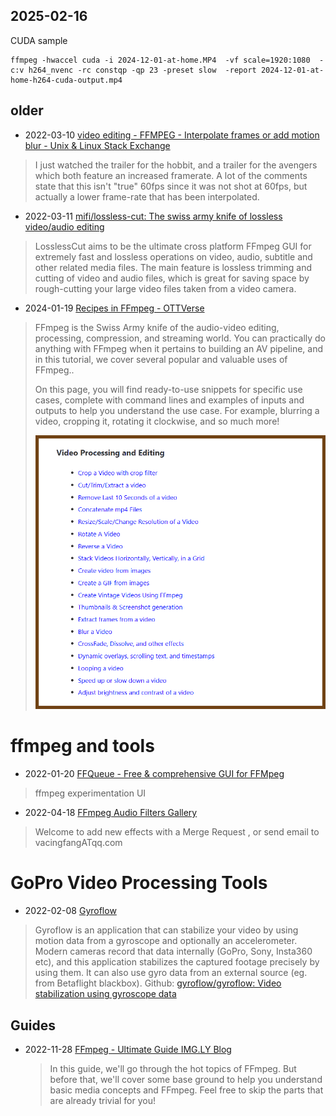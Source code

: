 ## 2025-02-16
CUDA sample

```
ffmpeg -hwaccel cuda -i 2024-12-01-at-home.MP4  -vf scale=1920:1080  -c:v h264_nvenc -rc constqp -qp 23 -preset slow  -report 2024-12-01-at-home-h264-cuda-output.mp4
```

## older
- 2022-03-10 [video editing - FFMPEG - Interpolate frames or add motion blur - Unix & Linux Stack Exchange](https://unix.stackexchange.com/questions/178503/ffmpeg-interpolate-frames-or-add-motion-blur)
> I just watched the trailer for the hobbit, and a trailer for the avengers which both feature an increased framerate. A lot of the comments state that this isn't "true" 60fps since it was not shot at 60fps, but actually a lower frame-rate that has been interpolated.
- 2022-03-11 [mifi/lossless-cut: The swiss army knife of lossless video/audio editing](https://github.com/mifi/lossless-cut)
> LosslessCut aims to be the ultimate cross platform FFmpeg GUI for extremely fast and lossless operations on video, audio, subtitle and other related media files. The main feature is lossless trimming and cutting of video and audio files, which is great for saving space by rough-cutting your large video files taken from a video camera.

- 2024-01-19 [Recipes in FFmpeg - OTTVerse](https://ottverse.com/recipes-in-ffmpeg/)

> FFmpeg is the Swiss Army knife of the audio-video editing, processing, compression, and streaming world. You can practically do anything with FFmpeg when it pertains to building an AV pipeline, and in this tutorial, we cover several popular and valuable uses of FFmpeg..
>
> On this page, you will find ready-to-use snippets for specific use cases, complete with command lines and examples of inputs and outputs to help you understand the use case. For example, blurring a video, cropping it, rotating it clockwise, and so much more!
>
> ![image-20240125175007453](./ffmpeg-inbox.assets/image-20240125175007453.png)



# ffmpeg and tools

- 2022-01-20 [FFQueue - Free & comprehensive GUI for FFMpeg](http://ffqueue.bruchhaus.dk/Default.aspx)
> ffmpeg experimentation UI

- 2022-04-18 [FFmpeg Audio Filters Gallery](https://www.vacing.com/ffmpeg_audio_filters/index.html)
> Welcome to add new effects with a Merge Request , or send email to vacingfangATqq.com

# GoPro Video Processing Tools

- 2022-02-08 [Gyroflow](https://gyroflow.xyz/)
> Gyroflow is an application that can stabilize your video by using motion data from a gyroscope and optionally an accelerometer. Modern cameras record that data internally (GoPro, Sony, Insta360 etc), and this application stabilizes the captured footage precisely by using them. It can also use gyro data from an external source (eg. from Betaflight blackbox). Github: [gyroflow/gyroflow: Video stabilization using gyroscope data](https://github.com/gyroflow/gyroflow)

## Guides

- 2022-11-28 [FFmpeg - Ultimate Guide IMG.LY Blog](https://img.ly/blog/ultimate-guide-to-ffmpeg/)

  > In this guide, we'll go through the hot topics of FFmpeg. But before that, we'll cover some base ground to help you understand basic media concepts and FFmpeg. Feel free to skip the parts that are already trivial for you!

